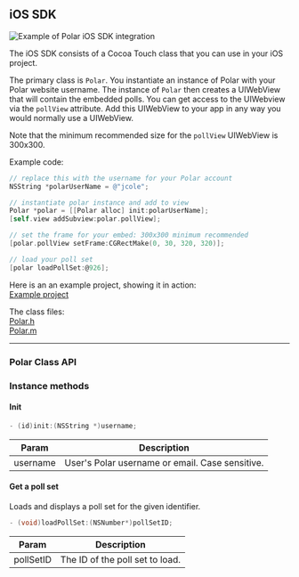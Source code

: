 ## iOS SDK

![Example of Polar iOS SDK integration](https://polar-production-web-assets.s3.amazonaws.com/api-docs/example-polar-ios-sdk.png)

The iOS SDK consists of a Cocoa Touch class that you can use in your iOS project.

The primary class is `Polar`.  You instantiate an instance of Polar with your Polar website username.  The instance of `Polar` then creates a UIWebView that will contain the embedded polls.  You can get access to the UIWebview via the `pollView` attribute.  Add this UIWebView to your app in any way you would normally use a UIWebView.  

Note that the minimum recommended size for the `pollView` UIWebView is 300x300.

Example code:

```Objective-C
// replace this with the username for your Polar account
NSString *polarUserName = @"jcole";

// instantiate polar instance and add to view
Polar *polar = [[Polar alloc] init:polarUserName];
[self.view addSubview:polar.pollView];

// set the frame for your embed: 300x300 minimum recommended
[polar.pollView setFrame:CGRectMake(0, 30, 320, 320)];

// load your poll set
[polar loadPollSet:@926];
```

Here is an an example project, showing it in action: <br />
[Example project](polar-ios-sdk-example)

The class files: <br />
[Polar.h](polar-ios-sdk-example/polar-ios-sdk-example/polar-ios-sdk/Polar.h) <br />
[Polar.m](polar-ios-sdk-example/polar-ios-sdk-example/polar-ios-sdk/Polar.m)


---

### Polar Class API


### Instance methods


#### Init

```Objective-C
- (id)init:(NSString *)username;
```

Param | Description
-----|------
username | User's Polar username or email.  Case sensitive.


#### Get a poll set

Loads and displays a poll set for the given identifier.

```Objective-C
- (void)loadPollSet:(NSNumber*)pollSetID;
```

Param | Description
-----|------
pollSetID | The ID of the poll set to load.
